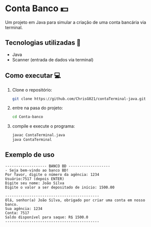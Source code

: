 # Conta Banco 💵

Um projeto em Java para simular a criação de uma conta bancária via terminal.

## Tecnologias utilizadas 🚀
- Java
- Scanner (entrada de dados via terminal)

## Como executar 💻
1. Clone o repositório:
   ```sh
   git clone https://github.com/ChrisG021/contaTerminal-java.git
2. entre na pasa do projeto:
    ```sh
    cd Conta-banco
3. compile e execute o programa:
    ```sh
    javac ContaTerminal.java
    java ContaTerminal

## Exemplo de uso

    ------------------- BANCO BD -------------------
    - Seja bem-vindo ao banco BD!
    Por favor, digite o número da agência: 1234
    Usuário:7517 (depois ENTER)
    Digite seu nome: João Silva
    Digite o valor a ser depositado de início: 1500.00

    -------------------------------------------
    Olá, senhor(a) João Silva, obrigado por criar uma conta em nosso banco.
    Sua agência: 1234
    Conta: 7517
    Saldo disponível para saque: R$ 1500.0
    -------------------------------------------
